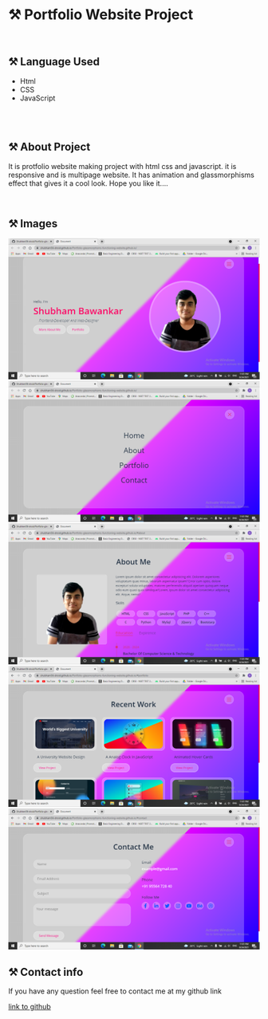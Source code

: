 # ⚒ Portfolio Website Project
<br/>
<h2>⚒ Language Used</h2>
<ul>
  <li>Html</li>
  <li>CSS</li>
  <li>JavaScript</li>
</ul>
<br>
<br/>
<h2>⚒ About Project</h2>
<p>It is protfolio website making project with html css and  javascript. it is responsive and is multipage website. It has animation  and  glassmorphisms effect that gives it a cool look. Hope you like it....</p>
<br/>
<h2>⚒ Images</h2>
<img src="./img/Screenshot (380).png" />
<img src="./img/Screenshot (381).png" />
<img src="./img/Screenshot (382).png" />
<img src="./img/Screenshot (383).png" />
<img src="./img/Screenshot (384).png" />
<br/>
<h2>⚒ Contact info</h2>
<p>If you have any question feel free to contact me at my  github link</p>
<a href="https://github.com/Shubham56-droid">link to github</a>

